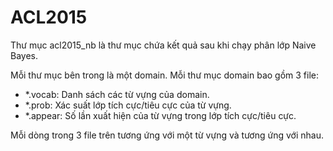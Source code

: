 # ACL2015
Thư mục acl2015_nb là thư mục chứa kết quả sau khi chạy phân lớp Naive Bayes.

Mỗi thư mục bên trong là một domain. Mỗi thư mục domain bao gồm 3 file:
- *.vocab: Danh sách các từ vựng của domain.
- *.prob: Xác suất lớp tích cực/tiêu cực của từ vựng.
- *.appear: Số lần xuất hiện của từ vựng trong lớp tích cực/tiêu cực.

Mỗi dòng trong 3 file trên tương ứng với một từ vựng và tương ứng với nhau.